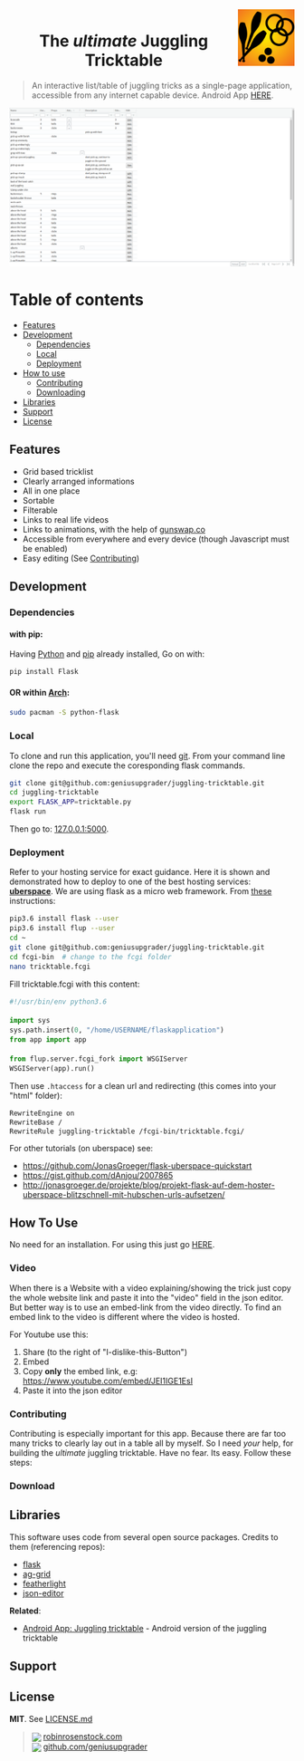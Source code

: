 <a href="http://robinrosenstock.com/juggling/tricktable">
<img align="right" width="100" height="100" src="/static/logo.png">
</a>
<h1 align="center">The <i>ultimate</i> Juggling Tricktable</h1>

> An interactive list/table of juggling tricks as a single-page application, accessible from any internet capable device. Android App [HERE](http://www.fillmurray.com/100/100).



![](/static/overview.png)




# Table of contents

- [Features](#features)
- [Development](#development)
    - [Dependencies](#dependencies)
    - [Local](#local)
    - [Deployment](#deployment)
- [How to use](#how-to-use)
    - [Contributing](#contributing)
    - [Downloading](#downloading)
- [Libraries](#libraries)
- [Support](#support)
- [License](#license)





## Features

* Grid based tricklist
* Clearly arranged informations
* All in one place
* Sortable
* Filterable
* Links to real life videos
* Links to animations, with the help of [gunswap.co](http://gunswap.co)
* Accessible from everywhere and every device (though Javascript must be enabled)
* Easy editing (See [Contributing](#contributing))


## Development


### Dependencies

#### with pip:

Having [Python](https://www.python.org/) and [pip](https://pypi.org/project/pip/) already installed, Go on with:

```bash
pip install Flask

```

#### OR within [Arch](https://www.archlinux.org/):

```bash
sudo pacman -S python-flask
```

### Local


To clone and run this application, you'll need [git](https://git-scm.com). From your command line clone the repo and execute the coresponding flask commands.

```bash
git clone git@github.com:geniusupgrader/juggling-tricktable.git
cd juggling-tricktable
export FLASK_APP=tricktable.py
flask run
```

Then go to: [127.0.0.1:5000](http://127.0.0.1:5000).


### Deployment

Refer to your hosting service for exact guidance. Here it is shown and demonstrated how to deploy to one of the best hosting services: __[uberspace](https://uberspace.de/)__.
We are using flask as a micro web framework. From [these](https://blog.lucas-hild.de/flask-uberspace) instructions:


```bash
pip3.6 install flask --user
pip3.6 install flup --user
cd ~
git clone git@github.com:geniusupgrader/juggling-tricktable.git
cd fcgi-bin  # change to the fcgi folder
nano tricktable.fcgi
```
Fill tricktable.fcgi with this content:

```python
#!/usr/bin/env python3.6

import sys
sys.path.insert(0, "/home/USERNAME/flaskapplication")
from app import app

from flup.server.fcgi_fork import WSGIServer
WSGIServer(app).run()
```

Then use `.htaccess` for a clean url and redirecting (this comes into your "html" folder):

```
RewriteEngine on
RewriteBase /
RewriteRule juggling-tricktable /fcgi-bin/tricktable.fcgi/
```




For other tutorials (on uberspace) see:

- https://github.com/JonasGroeger/flask-uberspace-quickstart
- https://gist.github.com/dAnjou/2007865
- http://jonasgroeger.de/projekte/blog/projekt-flask-auf-dem-hoster-uberspace-blitzschnell-mit-hubschen-urls-aufsetzen/




## How To Use

No need for an installation.
For using this just go [HERE](http://robinrosenstock.com/juggling/tricktable).



### Video

When there is a Website with a video explaining/showing the trick just copy the whole website link and paste it into the "video" field in the json editor. But better way is to use an embed-link from the video directly. To find an embed link to the video is different where the video is hosted.

For Youtube use this:

1. Share (to the right of "I-dislike-this-Button")
2. Embed
3. Copy __only__ the embed link, e.g: https://www.youtube.com/embed/JEI1IGE1EsI
4. Paste it into the json editor




### Contributing

Contributing is especially important for this app. Because there are far too many tricks to clearly lay out in a table all by myself. So I need *your* help, for building the *ultimate* juggling tricktable. Have no fear. Its easy. Follow these steps:



### Download



## Libraries

This software uses code from several open source packages. Credits to them (referencing repos):

- [flask](https://github.com/pallets/flask)
- [ag-grid](https://github.com/ag-grid/ag-grid)
- [featherlight](https://github.com/noelboss/featherlight)
-  [json-editor](https://github.com/json-editor/json-editor)



__Related__:

- [Android App: Juggling tricktable](https://github.com/amitmerchant1990/markdownify-web) - Android version of the juggling tricktable


## Support




## License

__MIT__. See [LICENSE.md](LICENSE.md)

> <img style="vertical-align: middle;" width="24" src="https://raw.githubusercontent.com/encharm/Font-Awesome-SVG-PNG/master/black/png/32/globe.png"> [robinrosenstock.com](https://robinrosenstock.com)<br>
> <img style="vertical-align: middle;" width="24" src="https://raw.githubusercontent.com/encharm/Font-Awesome-SVG-PNG/master/black/png/32/github.png"> [github.com/geniusupgrader](https://github.com/geniusupgrader)<br>
